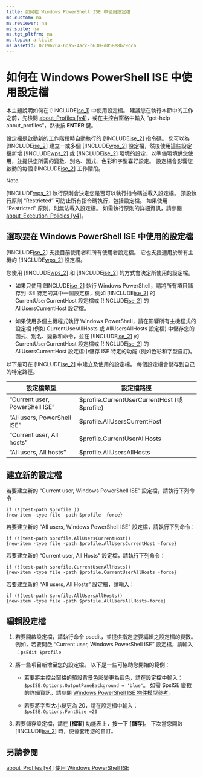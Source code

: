 ```yaml
---
title: 如何在 Windows PowerShell ISE 中使用設定檔
ms.custom: na
ms.reviewer: na
ms.suite: na
ms.tgt_pltfrm: na
ms.topic: article
ms.assetid: 0219626a-6da5-4acc-b630-d058e8b29cc6
---
```

# 如何在 Windows PowerShell ISE 中使用設定檔
本主題說明如何在 [!INCLUDE[ise_1](../Token/ise_1_md.md)] 中使用設定檔。 建議您在執行本節中的工作之前，先檢閱 [about_Profiles [v4]](assetId:///e1d9e30a-70cc-4f36-949f-fc7cd96b4054)，或在主控台窗格中輸入 “get-help about_profiles”，然後按 **ENTER** 鍵。

設定檔是啟動新的工作階段時自動執行的 [!INCLUDE[ise_2](../Token/ise_2_md.md)] 指令碼。  您可以為 [!INCLUDE[ise_2](../Token/ise_2_md.md)] 建立一或多個 [!INCLUDE[wps_2](../Token/wps_2_md.md)] 設定檔，然後使用這些設定檔新增 [!INCLUDE[wps_2](../Token/wps_2_md.md)] 或 [!INCLUDE[ise_2](../Token/ise_2_md.md)] 環境的設定，以準備環境供您使用，並提供您所需的變數、別名、函式、色彩和字型喜好設定。 設定檔會影響您啟動的每個 [!INCLUDE[ise_2](../Token/ise_2_md.md)] 工作階段。

> [!NOTE]
> [!INCLUDE[wps_2](../Token/wps_2_md.md)] 執行原則會決定您是否可以執行指令碼並載入設定檔。 預設執行原則 “Restricted” 可防止所有指令碼執行，包括設定檔。 如果使用 “Restricted” 原則，則無法載入設定檔。 如需執行原則的詳細資訊，請參閱 [about_Execution_Policies [v4]](assetId:///347708dc-1515-4d74-978b-8334603472e6)。

## 選取要在 Windows PowerShell ISE 中使用的設定檔
[!INCLUDE[ise_2](../Token/ise_2_md.md)] 支援目前使用者和所有使用者設定檔。 它也支援適用於所有主機的 [!INCLUDE[wps_2](../Token/wps_2_md.md)] 設定檔。

您使用 [!INCLUDE[wps_2](../Token/wps_2_md.md)] 和 [!INCLUDE[ise_2](../Token/ise_2_md.md)] 的方式會決定所使用的設定檔。

-   如果只使用 [!INCLUDE[ise_2](../Token/ise_2_md.md)] 執行 Windows PowerShell，請將所有項目儲存到 ISE 特定的其中一個設定檔，例如 [!INCLUDE[ise_2](../Token/ise_2_md.md)] 的 CurrentUserCurrentHost 設定檔或 [!INCLUDE[ise_2](../Token/ise_2_md.md)] 的 AllUsersCurrentHost 設定檔。

-   如果使用多個主機程式執行 Windows PowerShell，請在影響所有主機程式的設定檔 (例如 CurrentUserAllHosts 或 AllUsersAllHosts 設定檔) 中儲存您的函式、別名、變數和命令，並在 [!INCLUDE[ise_2](../Token/ise_2_md.md)] 的 CurrentUserCurrentHost 設定檔或 [!INCLUDE[ise_2](../Token/ise_2_md.md)] 的 AllUsersCurrentHost 設定檔中儲存 ISE 特定的功能 (例如色彩和字型自訂)。

以下是可在 [!INCLUDE[ise_2](../Token/ise_2_md.md)] 中建立及使用的設定檔。 每個設定檔會儲存到自己的特定路徑。

|設定檔類型|設定檔路徑|
|----------------|----------------|
|“Current user, PowerShell ISE”|$profile.CurrentUserCurrentHost (或 $profile)|
|“All users, PowerShell ISE”|$profile.AllUsersCurrentHost|
|“Current user, All hosts”|$profile.CurrentUserAllHosts|
|“All users, All hosts”|$profile.AllUsersAllHosts|

## 建立新的設定檔
若要建立新的 “Current user, Windows PowerShell ISE” 設定檔，請執行下列命令︰

```
if (!(test-path $profile )) 
{new-item -type file -path $profile -force}
```

若要建立新的 “All users, Windows PowerShell ISE” 設定檔，請執行下列命令︰

```
if (!(test-path $profile.AllUsersCurrentHost)) 
{new-item -type file -path $profile.AllUsersCurrentHost -force}
```

若要建立新的 “Current user, All Hosts” 設定檔，請執行下列命令︰

```
if (!(test-path $profile.CurrentUserAllHosts)) 
{new-item -type file -path $profile.CurrentUserAllHosts -force}
```

若要建立新的 “All users, All Hosts” 設定檔，請輸入︰

```
if (!(test-path $profile.AllUsersAllHosts)) 
{new-item -type file -path $profile.AllUsersAllHosts-force}
```

## 編輯設定檔

1.  若要開啟設定檔，請執行命令 psedit，並提供指定您要編輯之設定檔的變數。 例如，若要開啟 “Current user, Windows PowerShell ISE” 設定檔，請輸入︰`psEdit $profile`

2.  將一些項目新增至您的設定檔。 以下是一些可協助您開始的範例︰

    -   若要將主控台窗格的預設背景色彩變更為藍色，請在設定檔中輸入︰`$psISE.Options.OutputPaneBackground = 'blue'`。 如需 $psISE 變數的詳細資訊，請參閱 [Windows PowerShell ISE 物件模型參考](assetId:///e1a9e7d1-0fd5-47de-8d9b-f1be1ed13b0c)。

    -   若要將字型大小變更為 20，請在設定檔中輸入︰`$psISE.Options.FontSize =20`

3.  若要儲存設定檔，請在 **[檔案]** 功能表上，按一下 **[儲存]**。 下次當您開啟 [!INCLUDE[ise_2](../Token/ise_2_md.md)] 時，便會套用您的自訂。

## 另請參閱
[about_Profiles [v4]](assetId:///e1d9e30a-70cc-4f36-949f-fc7cd96b4054)
[使用 Windows PowerShell ISE](../Topic/Using-the-Windows-PowerShell-ISE.md)



<!--HONumber=Apr16_HO1-->


